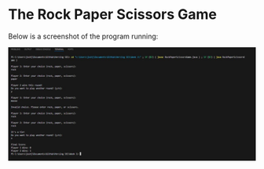 # The Rock Paper Scissors Game


Below is a screenshot of the program running:

![Screenshot of the Game Running](screenshot.JPG)
